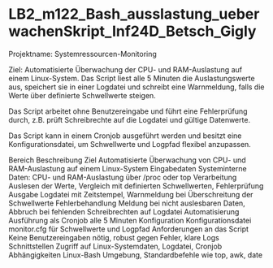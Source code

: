 # LB2_m122_Bash_ausslastung_ueberwachenSkript_Inf24D_Betsch_Gigly
Projektname: Systemressourcen-Monitoring

Ziel: Automatisierte Überwachung der CPU- und RAM-Auslastung auf einem Linux-System. 
Das Script liest alle 5 Minuten die Auslastungswerte aus, speichert sie in einer Logdatei 
und schreibt eine Warnmeldung, falls die Werte über definierte Schwellwerte steigen.

Das Script arbeitet ohne Benutzereingabe und führt eine Fehlerprüfung durch, 
z.B. prüft Schreibrechte auf die Logdatei und gültige Datenwerte.

Das Script kann in einem Cronjob ausgeführt werden und besitzt eine Konfigurationsdatei, 
um Schwellwerte und Logpfad flexibel anzupassen.







Bereich	Beschreibung
Ziel	Automatisierte Überwachung von CPU- und RAM-Auslastung auf einem Linux-System
Eingabedaten	Systeminterne Daten: CPU- und RAM-Auslastung über /proc oder top
Verarbeitung	Auslesen der Werte, Vergleich mit definierten Schwellwerten, Fehlerprüfung
Ausgabe	Logdatei mit Zeitstempel, Warnmeldung bei Überschreitung der Schwellwerte
Fehlerbehandlung	Meldung bei nicht auslesbaren Daten, Abbruch bei fehlenden Schreibrechten auf Logdatei
Automatisierung	Ausführung als Cronjob alle 5 Minuten
Konfiguration	Konfigurationsdatei monitor.cfg für Schwellwerte und Logpfad
Anforderungen an das Script	Keine Benutzereingaben nötig, robust gegen Fehler, klare Logs
Schnittstellen	Zugriff auf Linux-Systemdaten, Logdatei, Cronjob
Abhängigkeiten	Linux-Bash Umgebung, Standardbefehle wie top, awk, date
